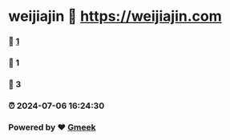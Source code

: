 # weijiajin :link: https://weijiajin.com 
### :page_facing_up: [1](https://weijiajin.com/tag.html) 
### :speech_balloon: 1 
### :hibiscus: 3 
### :alarm_clock: 2024-07-06 16:24:30 
### Powered by :heart: [Gmeek](https://github.com/Meekdai/Gmeek)
